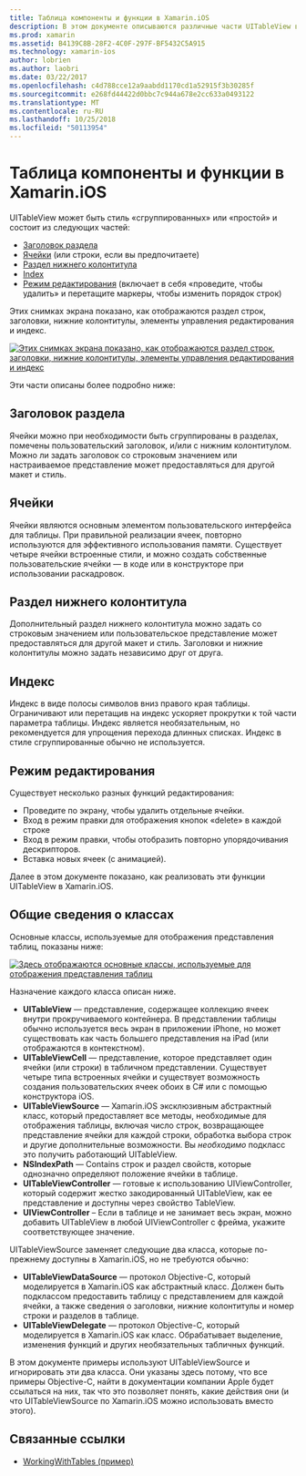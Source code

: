 ```yaml
---
title: Таблица компоненты и функции в Xamarin.iOS
description: В этом документе описываются различные части UITableView в iOS. В нем описывается заголовки разделов, ячейки, раздел нижних колонтитулов, индекс и режим редактирования.
ms.prod: xamarin
ms.assetid: B4139C8B-28F2-4C0F-297F-BF5432C5A915
ms.technology: xamarin-ios
author: lobrien
ms.author: laobri
ms.date: 03/22/2017
ms.openlocfilehash: c4d788cce12a9aabdd1170cd1a52915f3b30285f
ms.sourcegitcommit: e268fd44422d0bbc7c944a678e2cc633a0493122
ms.translationtype: MT
ms.contentlocale: ru-RU
ms.lasthandoff: 10/25/2018
ms.locfileid: "50113954"
---
```

# <a name="table-parts-and-functionality-in-xamarinios"></a>Таблица компоненты и функции в Xamarin.iOS

UITableView может быть стиль «сгруппированных» или «простой» и состоит из следующих частей:

-  [Заголовок раздела](#Section_Header)
-  [Ячейки](#Cells) (или строки, если вы предпочитаете)
-  [Раздел нижнего колонтитула](#Section_Footer)
-  [Index](#Index)
-  [Режим редактирования](#Edit_Features) (включает в себя «проведите, чтобы удалить» и перетащите маркеры, чтобы изменить порядок строк) 

Этих снимках экрана показано, как отображаются раздел строк, заголовки, нижние колонтитулы, элементы управления редактирования и индекс.

 [![](table-parts-and-functionality-images/image1a.png "Этих снимках экрана показано, как отображаются раздел строк, заголовки, нижние колонтитулы, элементы управления редактирования и индекс")](table-parts-and-functionality-images/image1a.png#lightbox)

Эти части описаны более подробно ниже:

<a name="Section_Header" />

## <a name="section-header"></a>Заголовок раздела

Ячейки можно при необходимости быть сгруппированы в разделах, помечены пользовательский заголовок, и/или с нижним колонтитулом. Можно ли задать заголовок со строковым значением или настраиваемое представление может предоставляться для другой макет и стиль.

<a name="Cells" />

## <a name="cells"></a>Ячейки

Ячейки являются основным элементом пользовательского интерфейса для таблицы. При правильной реализации ячеек, повторно используются для эффективного использования памяти. Существует четыре ячейки встроенные стили, и можно создать собственные пользовательские ячейки — в коде или в конструкторе при использовании раскадровок.

<a name="Section_Footer"/>

## <a name="section-footer"></a>Раздел нижнего колонтитула

Дополнительный раздел нижнего колонтитула можно задать со строковым значением или пользовательское представление может предоставляться для другой макет и стиль. Заголовки и нижние колонтитулы можно задать независимо друг от друга.

<a name="Index" />

## <a name="index"></a>Индекс

Индекс в виде полосы символов вниз правого края таблицы.
Ограничивают или перетащив на индекс ускоряет прокрутки к той части параметра таблицы. Индекс является необязательным, но рекомендуется для упрощения перехода длинных списках. Индекс в стиле сгруппированные обычно не используется.

<a name="Edit_Features" />

## <a name="editing-mode"></a>Режим редактирования

Существует несколько разных функций редактирования:

- Проведите по экрану, чтобы удалить отдельные ячейки.
- Вход в режим правки для отображения кнопок «delete» в каждой строке 
- Вход в режим правки, чтобы отобразить повторно упорядочивания дескрипторов. 
- Вставка новых ячеек (с анимацией).

Далее в этом документе показано, как реализовать эти функции UITableView в Xamarin.iOS.


## <a name="classes-overview"></a>Общие сведения о классах

Основные классы, используемые для отображения представления таблиц, показаны ниже:

[![](table-parts-and-functionality-images/classdiagram.png "Здесь отображаются основные классы, используемые для отображения представления таблиц")](table-parts-and-functionality-images/classdiagram.png#lightbox)

Назначение каждого класса описан ниже.

- **UITableView** — представление, содержащее коллекцию ячеек внутри прокручиваемого контейнера. В представлении таблицы обычно используется весь экран в приложении iPhone, но может существовать как часть большего представления на iPad (или отображаются в контекстном). 
- **UITableViewCell** — представление, которое представляет один ячейки (или строки) в табличном представлении. Существует четыре типа встроенных ячейки и существует возможность создания пользовательских ячеек обоих в C# или с помощью конструктора iOS. 
- **UITableViewSource** — Xamarin.iOS эксклюзивным абстрактный класс, который предоставляет все методы, необходимые для отображения таблицы, включая число строк, возвращающее представление ячейки для каждой строки, обработка выбора строк и другие дополнительные возможности. Вы *необходимо* подкласс это получить работающий UITableView. 
- **NSIndexPath** — Contains строк и раздел свойств, которые однозначно определяют положение ячейки в таблице. 
- **UITableViewController** — готовые к использованию UIViewController, который содержит жестко закодированный UITableView, как ее представление и доступны через свойство TableView. 
- **UIViewController** – Если в таблице и не занимает весь экран, можно добавить UITableView в любой UIViewController с фрейма, укажите соответствующее значение. 

UITableViewSource заменяет следующие два класса, которые по-прежнему доступны в Xamarin.iOS, но не требуются обычно:

- **UITableViewDataSource** — протокол Objective-C, который моделируется в Xamarin.iOS как абстрактный класс. Должен быть подклассом предоставить таблицу с представлением для каждой ячейки, а также сведения о заголовки, нижние колонтитулы и номер строки и разделов в таблице. 
- **UITableViewDelegate** — протокол Objective-C, который моделируется в Xamarin.iOS как класс. Обрабатывает выделение, изменения функций и других необязательных табличных функций. 

В этом документе примеры используют UITableViewSource и игнорировать эти два класса. Они указаны здесь потому, что все примеры Objective-C, найти в документации компании Apple будет ссылаться на них, так что это позволяет понять, какие действия они (и что UITableViewSource по Xamarin.iOS можно использовать вместо этого).

## <a name="related-links"></a>Связанные ссылки

- [WorkingWithTables (пример)](https://developer.xamarin.com/samples/monotouch/WorkingWithTables)
